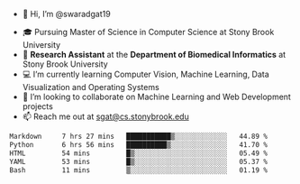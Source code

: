 - 👋 Hi, I’m @swaradgat19
<!-- - 👀 I’m interested in  -->
- 🎓 Pursuing Master of Science in Computer Science at Stony Brook University
- :microscope: **Research Assistant** at the **Department of Biomedical Informatics** at Stony Brook University 
- 💻 I’m currently learning Computer Vision, Machine Learning, Data Visualization and Operating Systems
- 💞️ I’m looking to collaborate on Machine Learning and Web Development projects 
- 📫 Reach me out at sgat@cs.stonybrook.edu

<!--START_SECTION:waka-->

```txt
Markdown     7 hrs 27 mins   ███████████▒░░░░░░░░░░░░░   44.89 %
Python       6 hrs 56 mins   ██████████▒░░░░░░░░░░░░░░   41.70 %
HTML         54 mins         █▒░░░░░░░░░░░░░░░░░░░░░░░   05.49 %
YAML         53 mins         █▒░░░░░░░░░░░░░░░░░░░░░░░   05.37 %
Bash         11 mins         ▒░░░░░░░░░░░░░░░░░░░░░░░░   01.19 %
```

<!--END_SECTION:waka-->

<!---
swaradgat19/swaradgat19 is a ✨ special ✨ repository because its `README.md` (this file) appears on your GitHub profile.
You can click the Preview link to take a look at your changes.
--->
